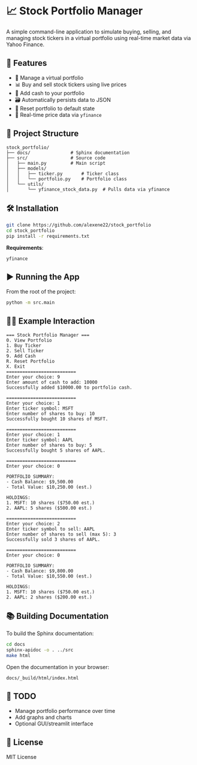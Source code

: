 # 📈 Stock Portfolio Manager

A simple command-line application to simulate buying, selling, and managing stock tickers in a virtual portfolio using real-time market data via Yahoo Finance.

## 🚀 Features

- 💼 Manage a virtual portfolio
- 📊 Buy and sell stock tickers using live prices  
- 💸 Add cash to your portfolio  
- 🗃️ Automatically persists data to JSON  
- 🧪 Reset portfolio to default state  
- 🧠 Real-time price data via `yfinance`

## 🧱 Project Structure

```
stock_portfolio/
├── docs/               # Sphinx documentation
├── src/                # Source code
│   ├── main.py         # Main script
│   ├── models/
│   │   ├── ticker.py       # Ticker class
│   │   └── portfolio.py    # Portfolio class
│   └── utils/
│       └── yfinance_stock_data.py  # Pulls data via yfinance
```

## 🛠️ Installation

```bash
git clone https://github.com/alexene22/stock_portfolio
cd stock_portfolio
pip install -r requirements.txt
```

**Requirements**:

```
yfinance
```

## ▶️ Running the App

From the root of the project:

```bash
python -m src.main
```

## 🧑‍💻 Example Interaction

```
=== Stock Portfolio Manager ===
0. View Portfolio
1. Buy Ticker
2. Sell Ticker
9. Add Cash
R. Reset Portfolio
X. Exit
==========================
Enter your choice: 9
Enter amount of cash to add: 10000
Successfully added $10000.00 to portfolio cash.

==========================
Enter your choice: 1
Enter ticker symbol: MSFT
Enter number of shares to buy: 10
Successfully bought 10 shares of MSFT.

==========================
Enter your choice: 1
Enter ticker symbol: AAPL
Enter number of shares to buy: 5
Successfully bought 5 shares of AAPL.

==========================
Enter your choice: 0

PORTFOLIO SUMMARY:
- Cash Balance: $9,500.00
- Total Value: $10,250.00 (est.)
  
HOLDINGS:
1. MSFT: 10 shares ($750.00 est.)
2. AAPL: 5 shares ($500.00 est.)

==========================
Enter your choice: 2
Enter ticker symbol to sell: AAPL
Enter number of shares to sell (max 5): 3
Successfully sold 3 shares of AAPL.

==========================
Enter your choice: 0

PORTFOLIO SUMMARY:
- Cash Balance: $9,800.00
- Total Value: $10,550.00 (est.)
  
HOLDINGS:
1. MSFT: 10 shares ($750.00 est.)
2. AAPL: 2 shares ($200.00 est.)
```

## 📚 Building Documentation

To build the Sphinx documentation:

```bash
cd docs
sphinx-apidoc -o . ../src
make html
```

Open the documentation in your browser:

```
docs/_build/html/index.html
```

## 🧾 TODO

- Manage portfolio performance over time  
- Add graphs and charts  
- Optional GUI/streamlit interface  

## 📄 License

MIT License
